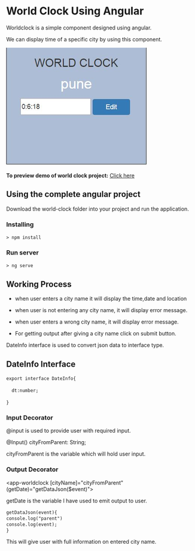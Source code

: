 # World Clock Using Angular
Worldclock is a simple component designed using angular.

We can display time of a specific city by using this component.

<p><img src="\demo-img\demoimage.JPG"></p>

**To preview demo of world clock project:** [Click here](https://stackblitz.com/edit/angular-nl8w5v-gjedaw?embed=1&file=src/app/world-clock/worldclock.component.ts&hideNavigation=1&view=preview)

## Using the complete angular project
Download the world-clock folder into your project and run the application.
### Installing

```
> npm install
```

### Run server

```
> ng serve

```
## Working Process
- when user enters a city name it will display the time,date and location 

- when user is not entering any city name, it will display error message.

- when user enters a wrong city name, it will display error message.

- For getting output after giving a city name click on submit button.

DateInfo interface is used to convert json data to interface type.

## DateInfo Interface
```
export interface DateInfo{
  
  dt:number;
  
}
```
### Input Decorator
@input is used to provide user with required input.

 @Input() cityFromParent: String;
 
 cityFromParent is the variable which will hold user input.


### Output Decorator 

<app-worldclock [cityName]="cityFromParent" (getDate)="getDataJson($event)"></app-worldclock>

getDate is the variable I have used to emit output to user.
```
getDataJson(event){
console.log("parent")
console.log(event);
}
```

This will give user with full information on entered city name.

